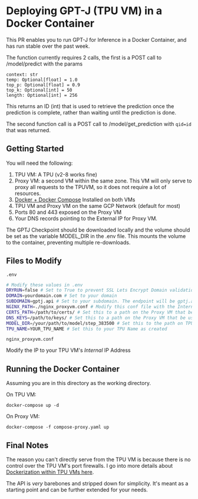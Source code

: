 # Deploying GPT-J (TPU VM) in a Docker Container

This PR enables you to run GPT-J for Inference in a Docker Container, and has run stable over the past week. 

The function currently requires 2 calls, the first is a POST call to /model/predict with the params

```
context: str
temp: Optional[float] = 1.0
top_p: Optional[float] = 0.9
top_k: Optional[int] = 50
length: Optional[int] = 256
```

This returns an ID (int) that is used to retrieve the prediction once the prediction is complete, rather than waiting until the prediction is done.

The second function call is a POST call to /model/get_prediction with `qid=id` that was returned.

## Getting Started

You will need the following:
1) TPU VM: A TPU (v2-8 works fine)
2) Proxy VM: a second VM within the same zone. This VM will only serve to proxy all requests to the TPUVM, so it does not require a lot of resources.
3) [Docker + Docker Compose](https://docs.docker.com/compose/install/) Installed on both VMs
4) TPU VM and Proxy VM on the same GCP Network (default for most)
5) Ports 80 and 443 exposed on the Proxy VM
6) Your DNS records pointing to the External IP for Proxy VM.

The GPTJ Checkpoint should be downloaded locally and the volume should be set as the variable MODEL_DIR in the .env file. This mounts the volume to the container, preventing multiple re-downloads.

## Files to Modify

`.env`

```bash
# Modify these values in .env
DRYRUN=false # Set to True to prevent SSL Lets Encrypt Domain validation when testing
DOMAIN=yourdomain.com # Set to your domain 
SUBDOMAIN=gptj.api # Set to your subdomain. The endpoint will be gptj.api.yourdomain.com
NGINX_PATH=./nginx_proxyvm.conf # Modify this conf file with the Internal IP of the TPU VM. This value will not change.
CERTS_PATH=/path/to/certs/ # Set this to a path on the Proxy VM that be used to store SSL Certs. This path will automatically be created.
DNS_KEYS=/path/to/keys/ # Set this to a path on the Proxy VM that be used to store DNS Keys. This path will automatically be created.
MODEL_DIR=/your/path/to/model/step_383500 # Set this to the path on TPU VM that the model is stored in
TPU_NAME=YOUR_TPU_NAME # Set this to your TPU Name as created
```

`nginx_proxyvm.conf`

Modify the IP to your TPU VM's *Internal* IP Address


## Running the Docker Container

Assuming you are in this directory as the working directory.

On TPU VM:

`docker-compose up -d`

On Proxy VM: 

`docker-compose -f compose-proxy.yaml up`

## Final Notes

The reason you can't directly serve from the TPU VM is because there is no control over the TPU VM's port firewalls. I go into more details about [Dockerization within TPU VMs here](https://trisongz.medium.com/accessing-your-tpus-in-docker-containers-with-tpu-vm-e944f5909dd4). 

The API is _very_ barebones and stripped down for simplicity. It's meant as a starting point and can be further extended for your needs.

